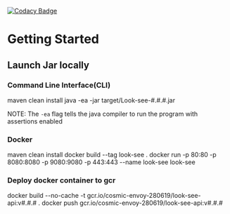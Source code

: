 [![Codacy Badge](https://app.codacy.com/project/badge/Grade/e2376d355755402aaa5bf7c533750851)](https://www.codacy.com?utm_source=github.com&amp;utm_medium=referral&amp;utm_content=deepthought42/WebTestVisualizer&amp;utm_campaign=Badge_Grade)

# Getting Started

## Launch Jar locally


### Command Line Interface(CLI)

maven clean install
java -ea -jar target/Look-see-#.#.#.jar

NOTE: The `-ea` flag tells the java compiler to run the program with assertions enabled


### Docker

maven clean install
docker build --tag look-see .
docker run -p 80:80 -p 8080:8080 -p 9080:9080 -p 443:443 --name look-see look-see


### Deploy docker container to gcr
docker build --no-cache -t gcr.io/cosmic-envoy-280619/look-see-api:v#.#.# .
docker push gcr.io/cosmic-envoy-280619/look-see-api:v#.#.#